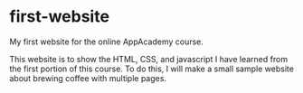 # first-website

My first website for the online AppAcademy course.

This website is to show the HTML, CSS, and javascript I have learned from the first portion of this course. To do this, I will make a small sample website about brewing coffee with multiple pages.

